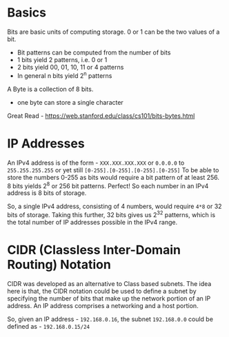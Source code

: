 Basics
======
Bits are basic units of computing storage. 0 or 1 can be the two values of a bit.
 * Bit patterns can be computed from the number of bits
 * 1 bits yield 2 patterns, i.e. 0 or 1
 * 2 bits yield 00, 01, 10, 11 or 4 patterns
 * In general n bits yield 2<sup>n</sup> patterns
 
A Byte is a collection of 8 bits.
 * one byte can store a single character

Great Read - https://web.stanford.edu/class/cs101/bits-bytes.html

IP Addresses
============
An IPv4 address is of the form - `XXX.XXX.XXX.XXX`
or `0.0.0.0` to `255.255.255.255` or yet still `[0-255].[0-255].[0-255].[0-255]`
To be able to store the numbers 0-255 as bits would require a bit pattern of at least 256. 
8 bits yields 2<sup>8</sup> or 256 bit patterns. Perfect! So each number in an IPv4 address is 8 bits of storage.

So, a single IPv4 address, consisting of 4 numbers, would require `4*8` or 32 bits of storage.
Taking this further, 32 bits gives us 2<sup>32</sup> patterns, which is the total number of IP addresses possible in the IPv4 range.

CIDR (Classless Inter-Domain Routing) Notation
==============================================

CIDR was developed as an alternative to Class based subnets.
The idea here is that, the CIDR notation could be used to define a subnet by specifying the number of bits that make up the network portion of an IP address. An IP address comprises a networking and a host portion.

So, given an IP address - `192.168.0.16`, the subnet `192.168.0.0` could be defined as - `192.168.0.15/24`
